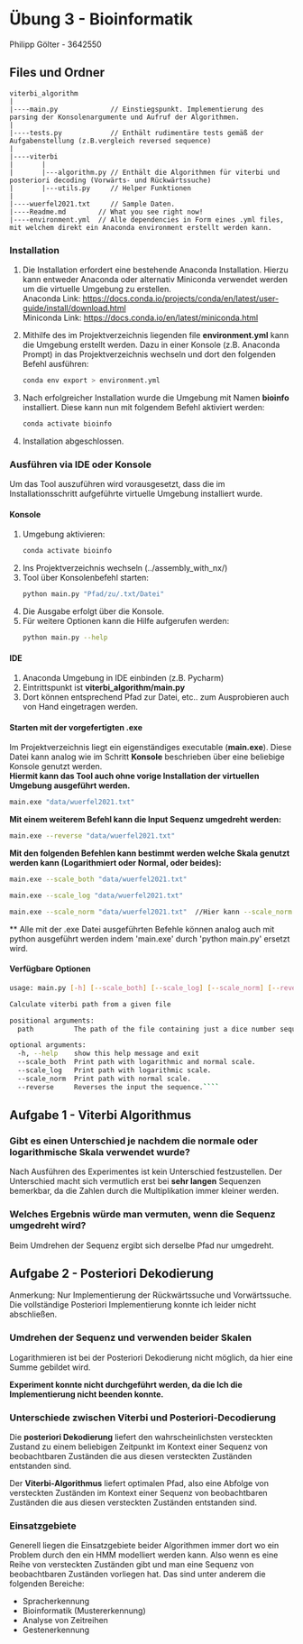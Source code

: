 # Übung 3 - Bioinformatik
Philipp Gölter - 3642550
## Files und Ordner
````
viterbi_algorithm
|
|----main.py             // Einstiegspunkt. Implementierung des parsing der Konsolenargumente und Aufruf der Algorithmen.
|
|----tests.py            // Enthält rudimentäre tests gemäß der Aufgabenstellung (z.B.vergleich reversed sequence)
|
|----viterbi
|       |
|       |---algorithm.py // Enthält die Algorithmen für viterbi und posteriori decoding (Vorwärts- und Rückwärtssuche)
|       |---utils.py     // Helper Funktionen
|
|----wuerfel2021.txt     // Sample Daten.
|----Readme.md        // What you see right now!
|----environment.yml  // Alle dependencies in Form eines .yml files, mit welchem direkt ein Anaconda environment erstellt werden kann.
````
### Installation

1. Die Installation erfordert eine bestehende Anaconda Installation. Hierzu kann entweder Anaconda oder alternativ Miniconda verwendet werden um die virtuelle Umgebung zu erstellen.  
Anaconda Link: https://docs.conda.io/projects/conda/en/latest/user-guide/install/download.html  
Miniconda Link: https://docs.conda.io/en/latest/miniconda.html
   

2. Mithilfe des im Projektverzeichnis liegenden file **environment.yml** kann die Umgebung erstellt werden. Dazu in einer Konsole (z.B. Anaconda Prompt) in das Projektverzeichnis wechseln und dort den folgenden Befehl ausführen:
    ````bash
    conda env export > environment.yml
    ````  

3. Nach erfolgreicher Installation wurde die Umgebung mit Namen **bioinfo** installiert. Diese kann nun mit folgendem Befehl aktiviert werden:
    ````bash
    conda activate bioinfo
    ````
4. Installation abgeschlossen.

### Ausführen via IDE oder Konsole
Um das Tool auszuführen wird vorausgesetzt, dass die im Installationsschritt aufgeführte virtuelle Umgebung installiert wurde.  

#### Konsole
1. Umgebung aktivieren: 
    ````bash
    conda activate bioinfo
    ````
2. Ins Projektverzeichnis wechseln (../assembly_with_nx/)
3. Tool über Konsolenbefehl starten:
    ````bash
    python main.py "Pfad/zu/.txt/Datei"
    ````
4. Die Ausgabe erfolgt über die Konsole.
5. Für weitere Optionen kann die Hilfe aufgerufen werden:
    ````bash
    python main.py --help
    ````
   
   
#### IDE
1. Anaconda Umgebung in IDE einbinden (z.B. Pycharm)
2. Eintrittspunkt ist **viterbi_algorithm/main.py**
3. Dort können entsprechend Pfad zur Datei, etc.. zum Ausprobieren auch von Hand eingetragen werden.

#### Starten mit der vorgefertigten .exe
Im Projektverzeichnis liegt ein eigenständiges executable (**main.exe**). Diese Datei kann analog wie im Schritt **Konsole** beschrieben über eine beliebige Konsole genutzt werden.  
**Hiermit kann das Tool auch ohne vorige Installation der virtuellen Umgebung ausgeführt werden.**
````bash
main.exe "data/wuerfel2021.txt"
````

**Mit einem weiterem Befehl kann die Input Sequenz umgedreht werden:**
````bash
main.exe --reverse "data/wuerfel2021.txt"
````

**Mit den folgenden Befehlen kann bestimmt werden welche Skala genutzt werden kann (Logarithmiert oder Normal, oder beides):**
````bash
main.exe --scale_both "data/wuerfel2021.txt"

main.exe --scale_log "data/wuerfel2021.txt"

main.exe --scale_norm "data/wuerfel2021.txt"  //Hier kann --scale_norm ausgelassen werden, da es der default Wert ist.
````

** Alle mit der .exe Datei ausgeführten Befehle können analog auch mit python ausgeführt werden indem 'main.exe' durch 'python main.py' ersetzt wird.
#### Verfügbare Optionen
````bash
usage: main.py [-h] [--scale_both] [--scale_log] [--scale_norm] [--reverse] path

Calculate viterbi path from a given file

positional arguments:
  path          The path of the file containing just a dice number sequence

optional arguments:
  -h, --help    show this help message and exit
  --scale_both  Print path with logarithmic and normal scale.
  --scale_log   Print path with logarithmic scale.
  --scale_norm  Print path with normal scale.
  --reverse     Reverses the input the sequence.````
````
## Aufgabe 1 - Viterbi Algorithmus

### Gibt es einen Unterschied je nachdem die normale oder logarithmische Skala verwendet wurde?
Nach Ausführen des Experimentes ist kein Unterschied festzustellen. Der Unterschied macht sich vermutlich erst bei **sehr langen** Sequenzen bemerkbar, da die Zahlen durch die Multiplikation immer kleiner werden.

### Welches Ergebnis würde man vermuten, wenn die Sequenz umgedreht wird?
Beim Umdrehen der Sequenz ergibt sich derselbe Pfad nur umgedreht.

## Aufgabe 2 - Posteriori Dekodierung
Anmerkung: Nur Implementierung der Rückwärtssuche und Vorwärtssuche. Die vollständige Posteriori Implementierung konnte ich leider nicht abschließen.

### Umdrehen der Sequenz und verwenden beider Skalen
Logarithmieren ist bei der Posteriori Dekodierung nicht möglich, da hier eine Summe gebildet wird.

**Experiment konnte nicht durchgeführt werden, da die Ich die Implementierung nicht beenden konnte.**

### Unterschiede zwischen Viterbi und Posteriori-Decodierung
Die **posteriori Dekodierung** liefert den wahrscheinlichsten versteckten Zustand zu einem beliebigen Zeitpunkt im Kontext einer Sequenz von beobachtbaren Zuständen die aus diesen versteckten Zuständen entstanden sind.  

Der **Viterbi-Algorithmus** liefert optimalen Pfad, also eine Abfolge von versteckten Zuständen im Kontext einer Sequenz von beobachtbaren Zuständen die aus diesen versteckten Zuständen entstanden sind.

### Einsatzgebiete
Generell liegen die Einsatzgebiete beider Algorithmen immer dort wo ein Problem durch den ein HMM modelliert werden kann. Also wenn es eine Reihe von versteckten Zuständen gibt und man eine Sequenz von beobachtbaren Zuständen vorliegen hat.
Das sind unter anderem die folgenden Bereiche:  
- Spracherkennung
- Bioinformatik (Mustererkennung)
- Analyse von Zeitreihen
- Gestenerkennung